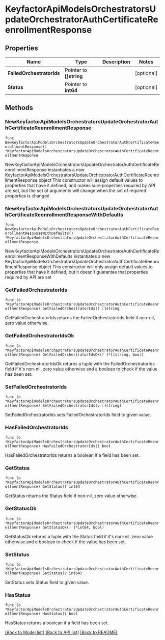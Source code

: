 # KeyfactorApiModelsOrchestratorsUpdateOrchestratorAuthCertificateReenrollmentResponse

## Properties

Name | Type | Description | Notes
------------ | ------------- | ------------- | -------------
**FailedOrchestratorIds** | Pointer to **[]string** |  | [optional] 
**Status** | Pointer to **int64** |  | [optional] 

## Methods

### NewKeyfactorApiModelsOrchestratorsUpdateOrchestratorAuthCertificateReenrollmentResponse

`func NewKeyfactorApiModelsOrchestratorsUpdateOrchestratorAuthCertificateReenrollmentResponse() *KeyfactorApiModelsOrchestratorsUpdateOrchestratorAuthCertificateReenrollmentResponse`

NewKeyfactorApiModelsOrchestratorsUpdateOrchestratorAuthCertificateReenrollmentResponse instantiates a new KeyfactorApiModelsOrchestratorsUpdateOrchestratorAuthCertificateReenrollmentResponse object
This constructor will assign default values to properties that have it defined,
and makes sure properties required by API are set, but the set of arguments
will change when the set of required properties is changed

### NewKeyfactorApiModelsOrchestratorsUpdateOrchestratorAuthCertificateReenrollmentResponseWithDefaults

`func NewKeyfactorApiModelsOrchestratorsUpdateOrchestratorAuthCertificateReenrollmentResponseWithDefaults() *KeyfactorApiModelsOrchestratorsUpdateOrchestratorAuthCertificateReenrollmentResponse`

NewKeyfactorApiModelsOrchestratorsUpdateOrchestratorAuthCertificateReenrollmentResponseWithDefaults instantiates a new KeyfactorApiModelsOrchestratorsUpdateOrchestratorAuthCertificateReenrollmentResponse object
This constructor will only assign default values to properties that have it defined,
but it doesn't guarantee that properties required by API are set

### GetFailedOrchestratorIds

`func (o *KeyfactorApiModelsOrchestratorsUpdateOrchestratorAuthCertificateReenrollmentResponse) GetFailedOrchestratorIds() []string`

GetFailedOrchestratorIds returns the FailedOrchestratorIds field if non-nil, zero value otherwise.

### GetFailedOrchestratorIdsOk

`func (o *KeyfactorApiModelsOrchestratorsUpdateOrchestratorAuthCertificateReenrollmentResponse) GetFailedOrchestratorIdsOk() (*[]string, bool)`

GetFailedOrchestratorIdsOk returns a tuple with the FailedOrchestratorIds field if it's non-nil, zero value otherwise
and a boolean to check if the value has been set.

### SetFailedOrchestratorIds

`func (o *KeyfactorApiModelsOrchestratorsUpdateOrchestratorAuthCertificateReenrollmentResponse) SetFailedOrchestratorIds(v []string)`

SetFailedOrchestratorIds sets FailedOrchestratorIds field to given value.

### HasFailedOrchestratorIds

`func (o *KeyfactorApiModelsOrchestratorsUpdateOrchestratorAuthCertificateReenrollmentResponse) HasFailedOrchestratorIds() bool`

HasFailedOrchestratorIds returns a boolean if a field has been set.

### GetStatus

`func (o *KeyfactorApiModelsOrchestratorsUpdateOrchestratorAuthCertificateReenrollmentResponse) GetStatus() int64`

GetStatus returns the Status field if non-nil, zero value otherwise.

### GetStatusOk

`func (o *KeyfactorApiModelsOrchestratorsUpdateOrchestratorAuthCertificateReenrollmentResponse) GetStatusOk() (*int64, bool)`

GetStatusOk returns a tuple with the Status field if it's non-nil, zero value otherwise
and a boolean to check if the value has been set.

### SetStatus

`func (o *KeyfactorApiModelsOrchestratorsUpdateOrchestratorAuthCertificateReenrollmentResponse) SetStatus(v int64)`

SetStatus sets Status field to given value.

### HasStatus

`func (o *KeyfactorApiModelsOrchestratorsUpdateOrchestratorAuthCertificateReenrollmentResponse) HasStatus() bool`

HasStatus returns a boolean if a field has been set.


[[Back to Model list]](../README.md#documentation-for-models) [[Back to API list]](../README.md#documentation-for-api-endpoints) [[Back to README]](../README.md)


